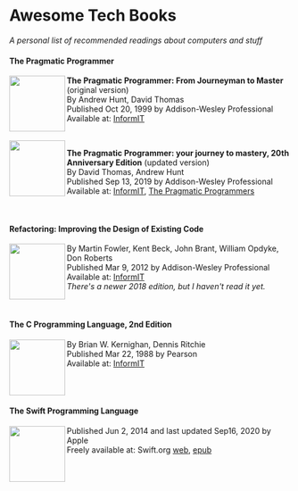Awesome Tech Books
==================

_A personal list of recommended readings about computers and stuff_

#### The Pragmatic Programmer

<img src="https://www.informit.com/ShowCover.aspx?isbn=9780321770554&type=f" align="left" width="100">

   **The Pragmatic Programmer: From Journeyman to Master** (original version)  
   By Andrew Hunt, David Thomas  
   Published Oct 20, 1999 by Addison-Wesley Professional  
   Available at: [InformIT](https://www.informit.com/store/pragmatic-programmer-from-journeyman-to-master-9780321770554)
   
   <br clear="left">
   
   <img src="https://www.informit.com/ShowCover.aspx?isbn=9780135957059&type=f" align="left" width="100">
   
   **The Pragmatic Programmer: your journey to mastery, 20th Anniversary Edition** (updated version)  
   By David Thomas, Andrew Hunt  
   Published Sep 13, 2019 by Addison-Wesley Professional  
   Available at: [InformIT](https://www.informit.com/store/pragmatic-programmer-your-journey-to-mastery-20th-anniversary-9780135957059),
   [The Pragmatic Programmers](https://pragprog.com/titles/tpp20/the-pragmatic-programmer-20th-anniversary-edition/)

   <br clear="left">

#### Refactoring: Improving the Design of Existing Code
  
  <img src="https://www.informit.com/ShowCover.aspx?isbn=9780133065275&type=f" align="left" width="100">
  
  By Martin Fowler, Kent Beck, John Brant, William Opdyke, Don Roberts  
  Published Mar 9, 2012 by Addison-Wesley Professional  
  Available at: [InformIT](https://www.informit.com/store/refactoring-improving-the-design-of-existing-code-9780133065275)  
  _There's a newer 2018 edition, but I haven't read it yet._
  
  <br clear="left">
  
#### The C Programming Language, 2nd Edition

  <img src="https://www.informit.com/ShowCover.aspx?isbn=9780131103627&type=f" align="left" width="100">
  
  By Brian W. Kernighan, Dennis Ritchie  
  Published Mar 22, 1988 by Pearson  
  Available at: [InformIT](https://www.informit.com/store/c-programming-language-9780131103627)
  
  <br clear="left">

#### The Swift Programming Language

  <img src="https://is2-ssl.mzstatic.com/image/thumb/Publication114/v4/3b/3d/65/3b3d65fb-0343-8919-2b10-96d298356d08/cover.jpg/268x0w.jpg" align="left" width="100">
  
  Published Jun 2, 2014 and last updated Sep16, 2020 by Apple  
  Freely available at: Swift.org [web](https://docs.swift.org/swift-book/), [epub](https://docs.swift.org/swift-book/TheSwiftProgrammingLanguageSwift53.epub)
  
  <br clear="left">
